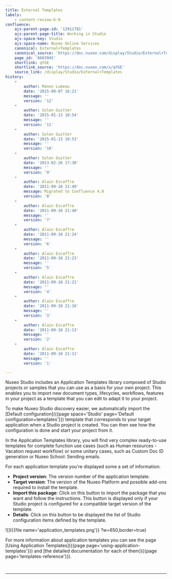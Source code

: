 ```yaml
---
title: External Templates
labels:
    - content-review-6-0
confluence:
    ajs-parent-page-id: '12911781'
    ajs-parent-page-title: Working in Studio
    ajs-space-key: Studio
    ajs-space-name: Nuxeo Online Services
    canonical: External+Templates
    canonical_source: 'https://doc.nuxeo.com/display/Studio/External+Templates'
    page_id: '8683945'
    shortlink: qYGE
    shortlink_source: 'https://doc.nuxeo.com/x/qYGE'
    source_link: /display/Studio/External+Templates
history:
    - 
        author: Manon Lumeau
        date: '2015-08-07 16:21'
        message: ''
        version: '12'
    - 
        author: Solen Guitter
        date: '2015-01-13 10:54'
        message: ''
        version: '11'
    - 
        author: Solen Guitter
        date: '2015-01-13 10:53'
        message: ''
        version: '10'
    - 
        author: Solen Guitter
        date: '2013-02-26 17:30'
        message: ''
        version: '9'
    - 
        author: Alain Escaffre
        date: '2011-09-18 21:40'
        message: Migrated to Confluence 4.0
        version: '8'
    - 
        author: Alain Escaffre
        date: '2011-09-18 21:40'
        message: ''
        version: '7'
    - 
        author: Alain Escaffre
        date: '2011-09-18 21:24'
        message: ''
        version: '6'
    - 
        author: Alain Escaffre
        date: '2011-09-18 21:23'
        message: ''
        version: '5'
    - 
        author: Alain Escaffre
        date: '2011-09-18 21:21'
        message: ''
        version: '4'
    - 
        author: Alain Escaffre
        date: '2011-09-18 21:16'
        message: ''
        version: '3'
    - 
        author: Alain Escaffre
        date: '2011-09-18 21:13'
        message: ''
        version: '2'
    - 
        author: Alain Escaffre
        date: '2011-09-18 21:11'
        message: ''
        version: '1'

---
```

Nuxeo Studio includes an Application Templates library composed of Studio projects or samples that you can use as a basis for your own project. This enables you to import new document types, lifecycles, workflows, features in your project as a template that you can edit to adapt it to your project.

To make Nuxeo Studio discovery easier, we automatically import the [Default configuration]({{page space='Studio' page='Default configuration+templates'}}) template that corresponds to your target application when a Studio project is created. You can then see how the configuration is done and start your project from it.

In the Application Templates library, you will find very complex ready-to-use templates for complete function use cases (such as Human resources - Vacation request workflow) or some unitary cases, such as Custom Doc ID generation or Nuxeo School: Sending emails.

For each application template you're displayed some a set of information:

*   **Project version**: The version number of the application template.
*   **Target version**: The version of the Nuxeo Platform and possible add-ons required to install the template.
*   **Import this package**: Click on this button to import the package that you want and follow the instructions. This button is displayed only if your Studio project is configured for a compatible target version of the template.
*   **Details**: Click on this button to be displayed the list of Studio configuration items defined by the template.

![]({{file name='application_templates.png'}} ?w=650,border=true)

For more information about application templates you can see the page [Using Application Templates]({{page page='using-application-templates'}}) and [the detailed documentation for each of them]({{page page='templates-reference'}}).

&nbsp;

* * *
